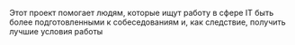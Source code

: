 Этот проект помогает людям, которые ищут работу в сфере IT быть более подготовленными к собеседованиям и, как следствие, получить лучшие условия работы
